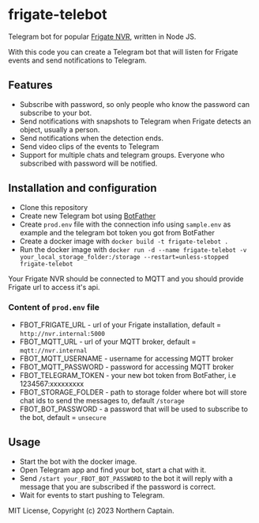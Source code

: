 # frigate-telebot
Telegram bot for popular [Frigate NVR](https://frigate.video), written in Node JS.

With this code you can create a Telegram bot that will listen for Frigate events and send notifications to Telegram.

## Features

* Subscribe with password, so only people who know the password can subscribe to your bot.
* Send notifications with snapshots to Telegram when Frigate detects an object, usually a person.
* Send notifications when the detection ends.
* Send video clips of the events to Telegram
* Support for multiple chats and telegram groups. Everyone who subscribed with password will be notified.

## Installation and configuration

* Clone this repository
* Create new Telegram bot using [BotFather](https://t.me/botfather)
* Create `prod.env` file with the connection info using `sample.env` as example and the telegram bot token you got from BotFather
* Create a docker image with `docker build -t frigate-telebot .`
* Run the docker image with `docker run -d --name frigate-telebot -v your_local_storage_folder:/storage --restart=unless-stopped frigate-telebot`

Your Frigate NVR should be connected to MQTT and you should provide Frigate url to access it's api.

### Content of `prod.env` file

* FBOT_FRIGATE_URL - url of your Frigate installation, default = `http://nvr.internal:5000`
* FBOT_MQTT_URL - url of your MQTT broker, default = `mqtt://nvr.internal`
* FBOT_MQTT_USERNAME - username for accessing MQTT broker
* FBOT_MQTT_PASSWORD - password for accessing MQTT broker 
* FBOT_TELEGRAM_TOKEN - your new bot token from BotFather, i.e 1234567:xxxxxxxxx
* FBOT_STORAGE_FOLDER - path to storage folder where bot will store chat ids to send the messages to, default `/storage`
* FBOT_BOT_PASSWORD - a password that will be used to subscribe to the bot, default = `unsecure`

## Usage

* Start the bot with the docker image.
* Open Telegram app and find your bot, start a chat with it.
* Send `/start your_FBOT_BOT_PASSWORD` to the bot it will reply with a message that you are subscribed if the password is correct.
* Wait for events to start pushing to Telegram.

MIT License,
Copyright (c) 2023 Northern Captain.
